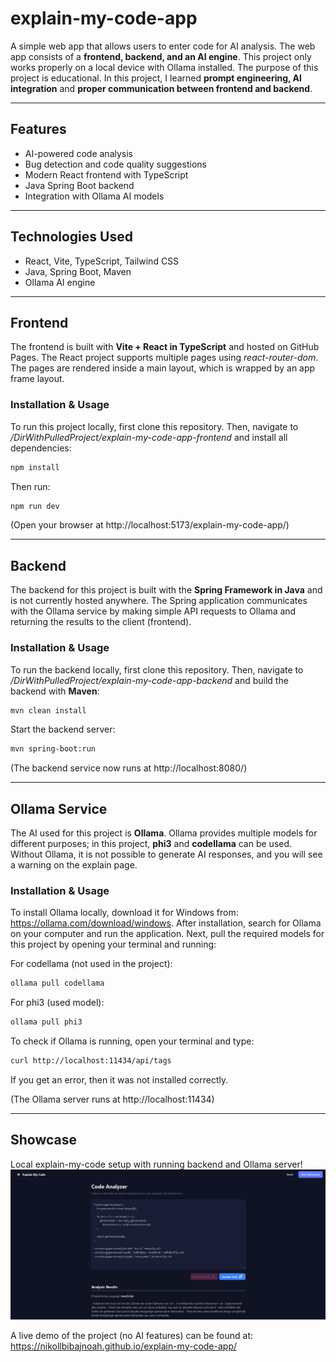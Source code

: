 # explain-my-code-app
A simple web app that allows users to enter code for AI analysis. The web app consists of a **frontend, backend, and an AI engine**. This project only works properly on a local device with Ollama installed. The purpose of this project is educational. In this project, I learned **prompt engineering, AI integration** and **proper communication between frontend and backend**.

---

## Features
- AI-powered code analysis
- Bug detection and code quality suggestions
- Modern React frontend with TypeScript
- Java Spring Boot backend
- Integration with Ollama AI models

---

## Technologies Used
- React, Vite, TypeScript, Tailwind CSS
- Java, Spring Boot, Maven
- Ollama AI engine

---

## Frontend
The frontend is built with **Vite + React in TypeScript** and hosted on GitHub Pages. The React project supports multiple pages using *react-router-dom*. The pages are rendered inside a main layout, which is wrapped by an app frame layout.

### Installation & Usage
To run this project locally, first clone this repository. Then, navigate to */DirWithPulledProject/explain-my-code-app-frontend* and install all dependencies:
```bash
npm install
```

Then run:
```bash
npm run dev
```
(Open your browser at http://localhost:5173/explain-my-code-app/)

---

## Backend
The backend for this project is built with the **Spring Framework in Java** and is not currently hosted anywhere. The Spring application communicates with the Ollama service by making simple API requests to Ollama and returning the results to the client (frontend).

### Installation & Usage
To run the backend locally, first clone this repository. Then, navigate to */DirWithPulledProject/explain-my-code-app-backend* and build the backend with **Maven**:
```bash
mvn clean install
```

Start the backend server:
```bash
mvn spring-boot:run
```
(The backend service now runs at http://localhost:8080/)

---

## Ollama Service
The AI used for this project is **Ollama**. Ollama provides multiple models for different purposes; in this project, **phi3** and **codellama** can be used. Without Ollama, it is not possible to generate AI responses, and you will see a warning on the explain page.

### Installation & Usage
To install Ollama locally, download it for Windows from: https://ollama.com/download/windows. After installation, search for Ollama on your computer and run the application. Next, pull the required models for this project by opening your terminal and running:

For codellama (not used in the project):
```bash
ollama pull codellama
```

For phi3 (used model):
```bash
ollama pull phi3
```
To check if Ollama is running, open your terminal and type:
```bash
curl http://localhost:11434/api/tags
```
If you get an error, then it was not installed correctly.

(The Ollama server runs at http://localhost:11434)

---

## Showcase
Local explain-my-code setup with running backend and Ollama server!
![GitHub Logo](./assets/explainpage01.png)

A live demo of the project (no AI features) can be found at: https://nikollbibajnoah.github.io/explain-my-code-app/